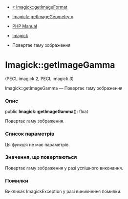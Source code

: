- [« Imagick::getImageFormat](imagick.getimageformat.md)
- [Imagick::getImageGeometry »](imagick.getimagegeometry.md)

- [PHP Manual](index.md)
- [Imagick](class.imagick.md)
- Повертає гаму зображення

# Imagick::getImageGamma

(PECL imagick 2, PECL imagick 3)

Imagick::getImageGamma — Повертає гаму зображення

### Опис

public **Imagick::getImageGamma**(): float

Повертає гаму зображення.

### Список параметрів

Ця функція не має параметрів.

### Значення, що повертаються

Повертає гаму зображення у разі успішного виконання.

### Помилки

Викликає ImagickException у разі виникнення помилки.
